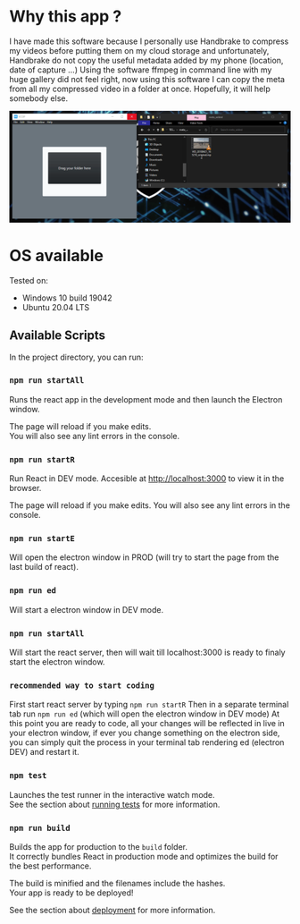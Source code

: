 # Why this app ?

I have made this software because I personally use Handbrake to compress my videos before putting them on my cloud storage and unfortunately, Handbrake do not copy the useful metadata added by my phone (location, date of capture …) Using the software ffmpeg in command line with my huge gallery did not feel right, now using this software I can copy the meta from all my compressed video in a folder at once. Hopefully, it will help somebody else.

![alt text](./asset_readme/demo.gif)

# OS available

Tested on:
 - Windows 10 build 19042
 - Ubuntu 20.04 LTS

## Available Scripts

In the project directory, you can run:

### `npm run startAll`

Runs the react app in the development mode and then launch the Electron window.

The page will reload if you make edits.\
You will also see any lint errors in the console.

### `npm run startR`

Run React in DEV mode.
Accesible at [http://localhost:3000](http://localhost:3000) to view it in the browser.

The page will reload if you make edits.
You will also see any lint errors in the console.

### `npm run startE`

Will open the electron window in PROD (will try to start the page from the last build of react).

### `npm run ed`

Will start a electron window in DEV mode.

### `npm run startAll`

Will start the react server, then will wait till localhost:3000 is ready to finaly start the electron window.

### `recommended way to start coding`

First start react server by typing `npm run startR`
Then in a separate terminal tab run `npm run ed` (which will open the electron window in DEV mode)
At this point you are ready to code, all your changes will be reflected in live in your electron window, if ever you change something on the electron side, you can simply quit the process in your terminal tab rendering ed (electron DEV) and restart it.

### `npm test`

Launches the test runner in the interactive watch mode.\
See the section about [running tests](https://facebook.github.io/create-react-app/docs/running-tests) for more information.

### `npm run build`

Builds the app for production to the `build` folder.\
It correctly bundles React in production mode and optimizes the build for the best performance.

The build is minified and the filenames include the hashes.\
Your app is ready to be deployed!

See the section about [deployment](https://facebook.github.io/create-react-app/docs/deployment) for more information.